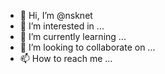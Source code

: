 - 👋 Hi, I’m @nsknet
- 👀 I’m interested in ...
- 🌱 I’m currently learning ...
- 💞️ I’m looking to collaborate on ...
- 📫 How to reach me ...

<!---
nsknet/nsknet is a ✨ special ✨ repository because its `README.md` (this file) appears on your GitHub profile.
You can click the Preview link to take a look at your changes.
--->
